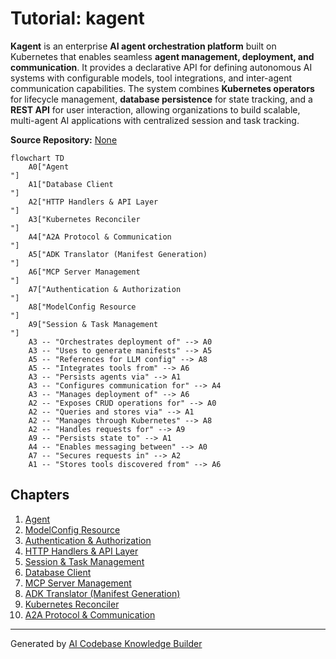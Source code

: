 # Tutorial: kagent

**Kagent** is an enterprise **AI agent orchestration platform** built on Kubernetes that enables seamless **agent management, deployment, and communication**. It provides a declarative API for defining autonomous AI systems with configurable models, tool integrations, and inter-agent communication capabilities. The system combines **Kubernetes operators** for lifecycle management, **database persistence** for state tracking, and a **REST API** for user interaction, allowing organizations to build scalable, multi-agent AI applications with centralized session and task tracking.


**Source Repository:** [None](None)

```mermaid
flowchart TD
    A0["Agent
"]
    A1["Database Client
"]
    A2["HTTP Handlers & API Layer
"]
    A3["Kubernetes Reconciler
"]
    A4["A2A Protocol & Communication
"]
    A5["ADK Translator (Manifest Generation)
"]
    A6["MCP Server Management
"]
    A7["Authentication & Authorization
"]
    A8["ModelConfig Resource
"]
    A9["Session & Task Management
"]
    A3 -- "Orchestrates deployment of" --> A0
    A3 -- "Uses to generate manifests" --> A5
    A5 -- "References for LLM config" --> A8
    A5 -- "Integrates tools from" --> A6
    A3 -- "Persists agents via" --> A1
    A3 -- "Configures communication for" --> A4
    A3 -- "Manages deployment of" --> A6
    A2 -- "Exposes CRUD operations for" --> A0
    A2 -- "Queries and stores via" --> A1
    A2 -- "Manages through Kubernetes" --> A8
    A2 -- "Handles requests for" --> A9
    A9 -- "Persists state to" --> A1
    A4 -- "Enables messaging between" --> A0
    A7 -- "Secures requests in" --> A2
    A1 -- "Stores tools discovered from" --> A6
```

## Chapters

1. [Agent
](01_agent_.md)
2. [ModelConfig Resource
](02_modelconfig_resource_.md)
3. [Authentication & Authorization
](03_authentication___authorization_.md)
4. [HTTP Handlers & API Layer
](04_http_handlers___api_layer_.md)
5. [Session & Task Management
](05_session___task_management_.md)
6. [Database Client
](06_database_client_.md)
7. [MCP Server Management
](07_mcp_server_management_.md)
8. [ADK Translator (Manifest Generation)
](08_adk_translator__manifest_generation__.md)
9. [Kubernetes Reconciler
](09_kubernetes_reconciler_.md)
10. [A2A Protocol & Communication
](10_a2a_protocol___communication_.md)


---

Generated by [AI Codebase Knowledge Builder](https://github.com/The-Pocket/Tutorial-Codebase-Knowledge)